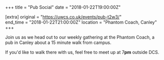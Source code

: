 +++
title = "Pub Social"
date = "2018-01-22T19:00:00Z"

[extra]
original = "https://uwcs.co.uk/events/pub-t2w3/"    
end_time = "2018-01-22T21:00:00Z"
location = "Phantom Coach, Canley"
+++

Join us as we head out to our weekly gathering at the Phantom Coach, a pub in Canley about a 15 minute walk from campus.

  

If you'd like to walk there with us, feel free to meet up at 7**pm** outside DCS.

